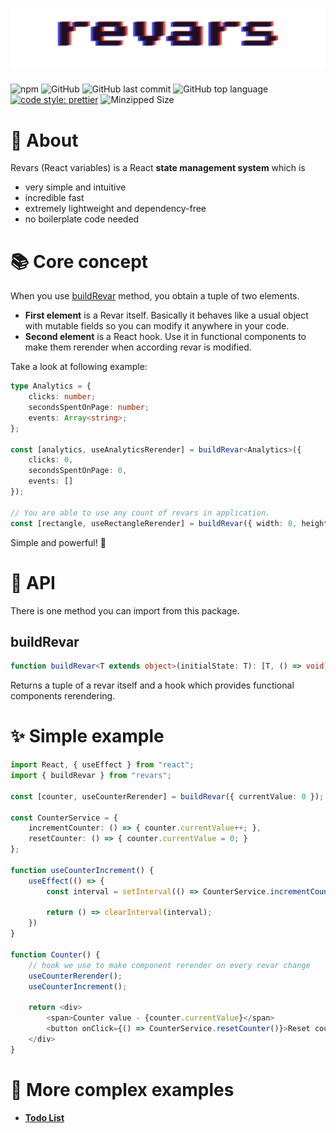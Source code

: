 # ![Revars logo](/revars.svg "Logo")
![npm](https://img.shields.io/npm/v/revars)
![GitHub](https://img.shields.io/github/license/alevnyacow/revars)
![GitHub last commit](https://img.shields.io/github/last-commit/alevnyacow/revars)
![GitHub top language](https://img.shields.io/github/languages/top/alevnyacow/revars)
[![code style: prettier](https://img.shields.io/badge/code_style-prettier-ff69b4.svg?style=flat-square)](https://github.com/prettier/prettier)
![Minzipped Size](https://badgen.net/bundlephobia/minzip/revars)

# 💫 About

Revars (React variables) is a React **state management system** which is

-  very simple and intuitive
-  incredible fast
-  extremely lightweight and dependency-free
-  no boilerplate code needed

# 📚 Core concept

When you use [buildRevar](#build-revar) method, you obtain a tuple of two elements.

- **First element** is a Revar itself. Basically it behaves like a usual object with mutable fields so you can modify it anywhere in your code.
- **Second element** is a React hook. Use it in functional components to make them rerender when according revar is modified.

Take a look at following example:

```ts
type Analytics = {
    clicks: number;
    secondsSpentOnPage: number;
    events: Array<string>;
};

const [analytics, useAnalyticsRerender] = buildRevar<Analytics>({ 
    clicks: 0, 
    secondsSpentOnPage: 0,
    events: []
});

// You are able to use any count of revars in application.
const [rectangle, useRectangleRerender] = buildRevar({ width: 0, height: 0 });
```

Simple and powerful! 🚀

# 📔 API

There is one method you can import from this package.

## <a id='build-revar'></a>**buildRevar**

```ts
function buildRevar<T extends object>(initialState: T): [T, () => void]
```

Returns a tuple of a revar itself and a hook which provides functional components rerendering.

# ✨ Simple example

```ts
import React, { useEffect } from "react";
import { buildRevar } from "revars";

const [counter, useCounterRerender] = buildRevar({ currentValue: 0 });

const CounterService = {
    incrementCounter: () => { counter.currentValue++; },
    resetCounter: () => { counter.currentValue = 0; }
};

function useCounterIncrement() {
    useEffect(() => {
        const interval = setInterval(() => CounterService.incrementCounter(), 1000);

        return () => clearInterval(interval); 
    })
}

function Counter() {
    // hook we use to make component rerender on every revar change
    useCounterRerender();
    useCounterIncrement();

    return <div>
        <span>Counter value - {counter.currentValue}</span>
        <button onClick={() => CounterService.resetCounter()}>Reset counter</button>
    </div>
}
```

# 🌌 More complex examples

- **[Todo List](https://codesandbox.io/s/revars-complex-todos-demo-77qo3)**